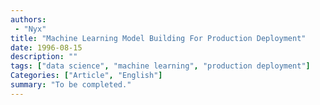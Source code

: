```yaml
---
authors:
 - "Nyx"
title: "Machine Learning Model Building For Production Deployment"
date: 1996-08-15
description: ""
tags: ["data science", "machine learning", "production deployment"]
Categories: ["Article", "English"]
summary: "To be completed."
---
```

